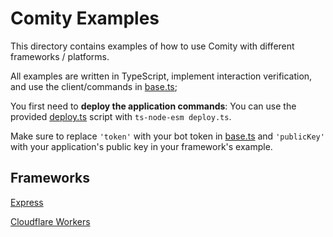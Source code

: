 # Comity Examples

This directory contains examples of how to use Comity with different frameworks / platforms.

All examples are written in TypeScript, implement interaction verification, and use the client/commands in [base.ts](./base.ts);

You first need to **deploy the application commands**: You can use the provided [deploy.ts](./deploy.ts) script with `ts-node-esm deploy.ts`.

Make sure to replace `'token'` with your bot token in [base.ts](./base.ts) and `'publicKey'` with your application's public key in your framework's example.


## Frameworks

[Express](./express.ts)

[Cloudflare Workers](./workers.ts)

